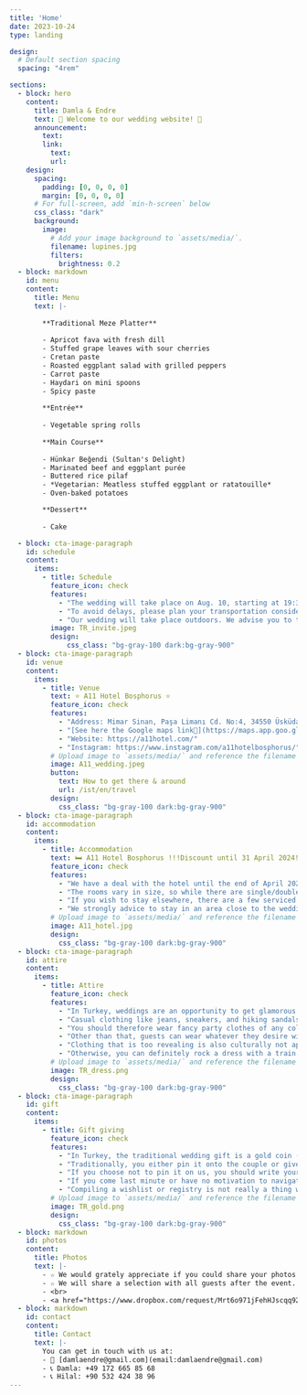 ```yaml
---
title: 'Home'
date: 2023-10-24
type: landing

design:
  # Default section spacing
  spacing: "4rem"

sections:
  - block: hero
    content:
      title: Damla & Endre
      text: 👋 Welcome to our wedding website! 👋
      announcement:
        text: 
        link:
          text: 
          url: 
    design:
      spacing:
        padding: [0, 0, 0, 0]
        margin: [0, 0, 0, 0]
      # For full-screen, add `min-h-screen` below
      css_class: "dark"
      background:
        image:
          # Add your image background to `assets/media/`.
          filename: lupines.jpg
          filters:
            brightness: 0.2
  - block: markdown
    id: menu
    content:
      title: Menu
      text: |-
        
        **Traditional Meze Platter**
        
        - Apricot fava with fresh dill
        - Stuffed grape leaves with sour cherries
        - Cretan paste
        - Roasted eggplant salad with grilled peppers
        - Carrot paste
        - Haydari on mini spoons
        - Spicy paste
        
        **Entrée**
        
        - Vegetable spring rolls
        
        **Main Course**
        
        - Hünkar Beğendi (Sultan's Delight)
        - Marinated beef and eggplant purée
        - Buttered rice pilaf
        - *Vegetarian: Meatless stuffed eggplant or ratatouille*
        - Oven-baked potatoes

        **Dessert**
        
        - Cake

  - block: cta-image-paragraph
    id: schedule
    content:
      items:
        - title: Schedule
          feature_icon: check
          features:
            - "The wedding will take place on Aug. 10, starting at 19:30. Please RSVP."
            - "To avoid delays, please plan your transportation considering that traffic may be heavy. You may have to wait for a long time in the coastal traffic on Saturday evening. You can contact us for any questions."
            - "Our wedding will take place outdoors. We advise you to take precautions against the evening breeze and mosquitoes (especially if you are allergic)."
          image: TR_invite.jpeg
          design:
              css_class: "bg-gray-100 dark:bg-gray-900"
  - block: cta-image-paragraph
    id: venue
    content:
      items:
        - title: Venue
          text: ⭐ A11 Hotel Bosphorus ⭐
          feature_icon: check
          features:
            - "Address: Mimar Sinan, Paşa Limanı Cd. No:4, 34550 Üsküdar/İstanbul"
            - "[See here the Google maps link📍](https://maps.app.goo.gl/GtT4GBTT9orkwY8c8)"
            - "Website: https://a11hotel.com/"
            - "Instagram: https://www.instagram.com/a11hotelbosphorus/"
          # Upload image to `assets/media/` and reference the filename here
          image: A11_wedding.jpeg
          button:
            text: How to get there & around
            url: /ist/en/travel
          design:
            css_class: "bg-gray-100 dark:bg-gray-900"
  - block: cta-image-paragraph
    id: accommodation
    content:
      items:
        - title: Accommodation
          text: 🛏️ A11 Hotel Bosphorus !!!Discount until 31 April 2024!!!
          feature_icon: check
          features:
            - "We have a deal with the hotel until the end of April 2024, 15 rooms are reserved for us at a discounted price of 170 Euros (two people room) + 45 Euro per any extra person in the same room. Those who want to book a room should contact Mrs. Hasret at this number on WhatsApp +90 542 229 88 99. If the 15 rooms fill very fast, the hotel is flexible in extending the discounted rate for other rooms for our guests. We suggest you to make your room booking as soon as possible so we can negotiate further discounts for the rest of the rooms."
            - "The rooms vary in size, so while there are single/double ones, bigger ones can accommodate up to 4 people. Some rooms have a circular bed, others have a normal shaped bed, some room have a jacuzzi inside. All rooms have a Bosphorus view."
            - "If you wish to stay elsewhere, there are a few serviced apartments around the venue, as well as other hotels in the area. Unfortunately, Booking.com does not work anymore in Turkey and you should look for local alternatives for it."
            - "We strongly advice to stay in an area close to the wedding venue on the night of the wedding. Because you never know how the traffic might be in terms of arriving on time, or how the taxi situation would be in the evening without getting scammed."
          # Upload image to `assets/media/` and reference the filename here
          image: A11_hotel.jpg
          design:
            css_class: "bg-gray-100 dark:bg-gray-900"
  - block: cta-image-paragraph
    id: attire
    content:
      items:
        - title: Attire
          feature_icon: check
          features:
            - "In Turkey, weddings are an opportunity to get glamorous." 
            - "Casual clothing like jeans, sneakers, and hiking sandals are not appropriate wedding attire (unless you combine them really well with the rest of your outfit)." 
            - "You should therefore wear fancy party clothes of any color, but avoid white, off-white, full beige, or anything that is too white."
            - "Other than that, guests can wear whatever they desire without worrying about outshining the couple."
            - "Clothing that is too revealing is also culturally not appropriate."
            - "Otherwise, you can definitely rock a dress with a train and high heels (like the picture on the right)."
          # Upload image to `assets/media/` and reference the filename here
          image: TR_dress.png
          design:
            css_class: "bg-gray-100 dark:bg-gray-900"
  - block: cta-image-paragraph
    id: gift
    content:
      items:
        - title: Gift giving
          feature_icon: check
          features:
            - "In Turkey, the traditional wedding gift is a gold coin (see the picture on the right)."
            - "Traditionally, you either pin it onto the couple or give it to the person helping them collect the wedding gifts. If you choose to do this, you can go to any jeweler and ask for a quarter (the smallest) or something bigger, depending on your budget."
            - "If you choose not to pin it on us, you should write your name on a piece of paper and add it to the tiny sack that you put the coin in when giving it to us, so we can send you a thank you note."
            - "If you come last minute or have no motivation to navigate the Turkish gold industry, foreign currency cash (Euro or US Dollar usually) is always a good gift as well. You can also pin the banknotes onto the dresses, but we would prefer if you gave such gifts in an envelope instead."
            - "Compiling a wishlist or registry is not really a thing we do in Turkey, since couples usually gather their first homes together with the help of their families or their own funds before the wedding."
          # Upload image to `assets/media/` and reference the filename here
          image: TR_gold.png
          design:
            css_class: "bg-gray-100 dark:bg-gray-900"
  - block: markdown
    id: photos
    content:
      title: Photos
      text: |-
        - ☆ We would grately appreciate if you could share your photos with us! ☆
        - ☆ We will share a selection with all guests after the event. ☆
        - <br>
        - <a href="https://www.dropbox.com/request/Mrt6o971jFehHJscqq92" target="_blank" style="display: block; margin: 0 auto; padding: 10px 20px; font-size: 16px; color: #fff; background-color: #007bff; border: none; border-radius: 5px; text-decoration: none; width: fit-content;">Please upload them here</a>
  - block: markdown
    id: contact
    content:
      title: Contact
      text: |-
        You can get in touch with us at:
        - 📧 [damlaendre@gmail.com](email:damlaendre@gmail.com)
        - 📞 Damla: +49 172 665 85 68
        - 📞 Hilal: +90 532 424 38 96
---
```

